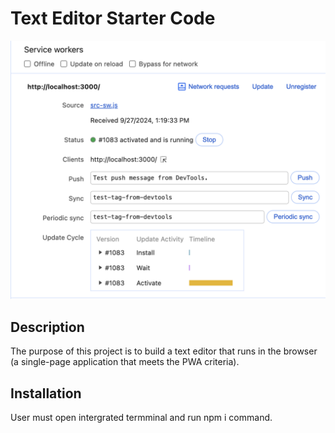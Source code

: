 # Text Editor Starter Code
![Service Worker Information](./Screenshot.png)

## Description
The purpose of this project is to build a text editor that runs in the browser (a single-page application that meets the PWA criteria).

## Installation
User must open intergrated termminal and run npm i command.
